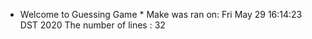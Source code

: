 * Welcome to Guessing Game *
Make was ran on:
Fri May 29 16:14:23 DST 2020
The number of lines :
32
